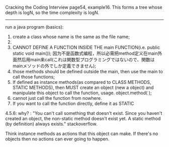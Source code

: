 Cracking the Coding Interview page54, example16. This forms a tree whose depth is logN, so the time complexity is logN.

----
run a java program (basics):

1. create a class whose name is the same as the file name; 
2. 
2. CANNOT DEFINE A FUNCTION INSIDE THE main FUNCTION(i.e. public static void main()); 因为不是函数式编程，所以必需把method定义在main外面然后用main来call(これは関数型プログラミングではないので、関数はmainメソッドの外でしか定義できません); 
3. those methods should be defined outside the main, then use the main to call those functions;
4. If defined as instance methods(as compared to CLASS METHODS, STATIC METHODS), then MUST create an object (new a object) and manipulate this object to call the function, usage. object.method( ); 
5. cannot just call the function from nowhere.
6. If you want to call the function directly, define it as STATIC

4.5.6: why? :
"You can't call something that doesn't exist. Since you haven't created an object, the non-static method doesn't exist yet. A static method (by definition) always exists."  stackoverflow. 

Think instance methods as actions that this object can make. If there's no objects then no actions can ever going to happen.
